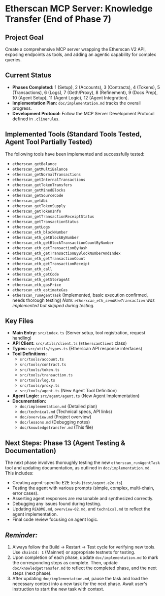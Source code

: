 # Etherscan MCP Server: Knowledge Transfer (End of Phase 7)

## Project Goal

Create a comprehensive MCP server wrapping the Etherscan V2 API, exposing endpoints as tools, and adding an agentic capability for complex queries.

## Current Status

- **Phases Completed:** 1 (Setup), 2 (Accounts), 3 (Contracts), 4 (Tokens), 5 (Transactions), 6 (Logs), 7 (Geth/Proxy), 8 (Refinement), 9 (Docs Prep), 10 (Agent Setup), 11 (Agent Logic), 12 (Agent Integration).
- **Implementation Plan:** `doc/implementation.md` tracks the overall progress.
- **Development Protocol:** Follow the MCP Server Development Protocol defined in `.clinerules`.

## Implemented Tools (Standard Tools Tested, Agent Tool Partially Tested)

The following tools have been implemented and successfully tested:

- `etherscan_getBalance`
- `etherscan_getMultiBalance`
- `etherscan_getNormalTransactions`
- `etherscan_getInternalTransactions`
- `etherscan_getTokenTransfers`
- `etherscan_getMinedBlocks`
- `etherscan_getSourceCode`
- `etherscan_getAbi`
- `etherscan_getTokenSupply`
- `etherscan_getTokenInfo`
- `etherscan_getTransactionReceiptStatus`
- `etherscan_getTransactionStatus`
- `etherscan_getLogs`
- `etherscan_eth_blockNumber`
- `etherscan_eth_getBlockByNumber`
- `etherscan_eth_getBlockTransactionCountByNumber`
- `etherscan_eth_getTransactionByHash`
- `etherscan_eth_getTransactionByBlockNumberAndIndex`
- `etherscan_eth_getTransactionCount`
- `etherscan_eth_getTransactionReceipt`
- `etherscan_eth_call`
- `etherscan_eth_getCode`
- `etherscan_eth_getStorageAt`
- `etherscan_eth_gasPrice`
- `etherscan_eth_estimateGas`
- `etherscan_runAgentTask` (Implemented, basic execution confirmed, needs thorough testing)
  _Note: `etherscan_eth_sendRawTransaction` was implemented but skipped during testing._

## Key Files

- **Main Entry:** `src/index.ts` (Server setup, tool registration, request handling)
- **API Client:** `src/utils/client.ts` (`EtherscanClient` class)
- **Types:** `src/utils/types.ts` (Etherscan API response interfaces)
- **Tool Definitions:**
  - `src/tools/account.ts`
  - `src/tools/contract.ts`
  - `src/tools/token.ts`
  - `src/tools/transaction.ts`
  - `src/tools/log.ts`
  - `src/tools/proxy.ts`
  - `src/tools/agent.ts` (New Agent Tool Definition)
- **Agent Logic:** `src/agent/agent.ts` (New Agent Implementation)
- **Documentation:**
  - `doc/implementation.md` (Detailed plan)
  - `doc/technical.md` (Technical specs, API links)
  - `doc/overview.md` (Project overview)
  - `doc/lessons.md` (Debugging notes)
  - `doc/knowledgetransfer.md` (This file)

## Next Steps: Phase 13 (Agent Testing & Documentation)

The next phase involves thoroughly testing the new `etherscan_runAgentTask` tool and updating documentation, as outlined in `doc/implementation.md`. This includes:

- Creating agent-specific E2E tests (`test/agent.e2e.ts`).
- Testing the agent with various prompts (simple, complex, multi-chain, error cases).
- Asserting agent responses are reasonable and synthesized correctly.
- Debugging any issues found during testing.
- Updating `README.md`, `overview-02.md`, and `technical.md` to reflect the agent implementation.
- Final code review focusing on agent logic.

## _Reminder:_

1. Always follow the Build -> Restart -> Test cycle for verifying new tools. Use `chainId: 1` (Mainnet) or appropriate testnets for testing.
2. Upon completion of each phase, update `doc/implementation.md` to mark the corresponding steps as complete. Then, update `doc/knowledgetransfer.md` to reflect the completed phase, and the next steps (next phase).
3. After updating `doc/implementation.md`, pause the task and load the necessary context into a new task for the next phase. Await user's instruction to start the new task with context.
